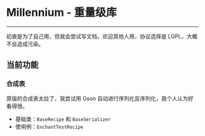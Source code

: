 # Millennium - 重量级库
___
初衷是为了自己用，但我会尝试写文档，欢迎其他人用，协议选择是 LGPL，大概不会造成污染。

## 当前功能
### 合成表
原版的合成表太拉了，我尝试用 Gson 自动进行序列化反序列化，我个人认为好看得很。
- 基础类：`BaseRecipe` 和 `BaseSerializer`
- 使用例：`EnchantTestRecipe`